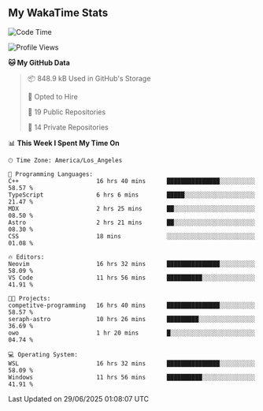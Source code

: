 ## My WakaTime Stats
<!--START_SECTION:waka-->
![Code Time](http://img.shields.io/badge/Code%20Time-380%20hrs%2026%20mins-blue)

![Profile Views](http://img.shields.io/badge/Profile%20Views-0-blue)

**🐱 My GitHub Data** 

> 📦 848.9 kB Used in GitHub's Storage 
 > 
> 💼 Opted to Hire
 > 
> 📜 19 Public Repositories 
 > 
> 🔑 14 Private Repositories 
 > 
📊 **This Week I Spent My Time On** 

```text
🕑︎ Time Zone: America/Los_Angeles

💬 Programming Languages: 
C++                      16 hrs 40 mins      ███████████████░░░░░░░░░░   58.57 % 
TypeScript               6 hrs 6 mins        █████░░░░░░░░░░░░░░░░░░░░   21.47 % 
MDX                      2 hrs 25 mins       ██░░░░░░░░░░░░░░░░░░░░░░░   08.50 % 
Astro                    2 hrs 21 mins       ██░░░░░░░░░░░░░░░░░░░░░░░   08.30 % 
CSS                      18 mins             ░░░░░░░░░░░░░░░░░░░░░░░░░   01.08 % 

🔥 Editors: 
Neovim                   16 hrs 32 mins      ███████████████░░░░░░░░░░   58.09 % 
VS Code                  11 hrs 56 mins      ██████████░░░░░░░░░░░░░░░   41.91 % 

🐱‍💻 Projects: 
competitve-programming   16 hrs 40 mins      ███████████████░░░░░░░░░░   58.57 % 
seraph-astro             10 hrs 26 mins      █████████░░░░░░░░░░░░░░░░   36.69 % 
owo                      1 hr 20 mins        █░░░░░░░░░░░░░░░░░░░░░░░░   04.74 % 

💻 Operating System: 
WSL                      16 hrs 32 mins      ███████████████░░░░░░░░░░   58.09 % 
Windows                  11 hrs 56 mins      ██████████░░░░░░░░░░░░░░░   41.91 % 
```


 Last Updated on 29/06/2025 01:08:07 UTC
<!--END_SECTION:waka-->
